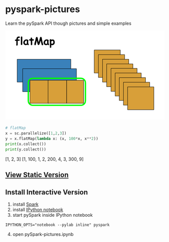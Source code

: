 # pyspark-pictures
Learn the pySpark API though pictures and simple examples

![example image](./images/readme-example.png)

```python
# flatMap
x = sc.parallelize([1,2,3])
y = x.flatMap(lambda x: (x, 100*x, x**2))
print(x.collect())
print(y.collect())
```
[1, 2, 3]
[1, 100, 1, 2, 200, 4, 3, 300, 9]

## [View Static Version](http://nbviewer.ipython.org/github/jkthompson/pyspark-pictures/blob/master/pySpark-pictures.ipynb)

## Install Interactive Version
1. install [Spark](https://spark.apache.org/)
2. install [IPython notebook](http://ipython.org/notebook.html)
3. start pySpark inside IPython notebook

```
IPYTHON_OPTS="notebook --pylab inline" pyspark
```

4) open pySpark-pictures.ipynb 

